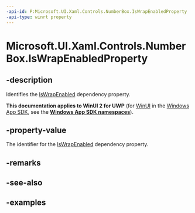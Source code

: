 ```yaml
---
-api-id: P:Microsoft.UI.Xaml.Controls.NumberBox.IsWrapEnabledProperty
-api-type: winrt property
---
```


# Microsoft.UI.Xaml.Controls.NumberBox.IsWrapEnabledProperty

<!--
public static Windows.UI.Xaml.DependencyProperty IsWrapEnabledProperty { get; }
-->

## -description

Identifies the [IsWrapEnabled](numberbox_iswrapenabled.md) dependency property.

**This documentation applies to WinUI 2 for UWP** (for [WinUI](/windows/apps/winui/winui3/) in the [Windows App SDK](/windows/apps/windows-app-sdk/), see the **[Windows App SDK namespaces](/windows/windows-app-sdk/api/winrt/)**).

## -property-value

The identifier for the [IsWrapEnabled](numberbox_iswrapenabled.md) dependency property.

## -remarks

## -see-also

## -examples

